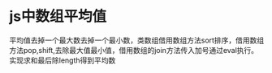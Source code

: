 # js中数组平均值

平均值去掉一个最大数去掉一个最小数，类数组借用数组方法sort排序，借用数组方法pop,shift,去除最大值最小值，借用数组的join方法传入加号通过eval执行。实现求和最后除length得到平均数
